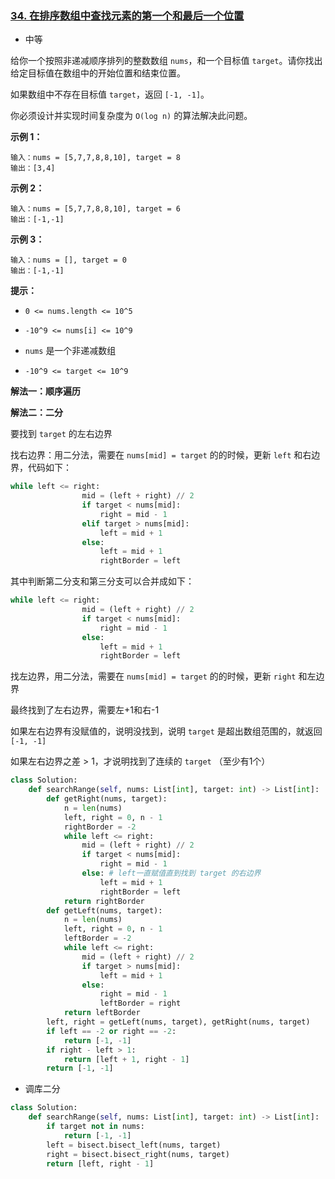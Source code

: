 ### [34. 在排序数组中查找元素的第一个和最后一个位置](https://leetcode.cn/problems/find-first-and-last-position-of-element-in-sorted-array/)

- 中等

给你一个按照非递减顺序排列的整数数组 `nums`，和一个目标值 `target`。请你找出给定目标值在数组中的开始位置和结束位置。

如果数组中不存在目标值 `target`，返回 `[-1, -1]`。

你必须设计并实现时间复杂度为 `O(log n)` 的算法解决此问题。

**示例 1：**

```
输入：nums = [5,7,7,8,8,10], target = 8
输出：[3,4]
```

**示例 2：**

```
输入：nums = [5,7,7,8,8,10], target = 6
输出：[-1,-1]
```

**示例 3：**

```
输入：nums = [], target = 0
输出：[-1,-1]
```

**提示：**

- `0 <= nums.length <= 10^5`
- `-10^9 <= nums[i] <= 10^9`

- `nums` 是一个非递减数组
- `-10^9 <= target <= 10^9`

**解法一：顺序遍历**

**解法二：二分**

要找到 `target` 的左右边界

找右边界：用二分法，需要在 `nums[mid] = target` 的的时候，更新 `left` 和右边界，代码如下：

```python
while left <= right:
                mid = (left + right) // 2
                if target < nums[mid]:
                    right = mid - 1
                elif target > nums[mid]:
                    left = mid + 1
                else:
                    left = mid + 1
                    rightBorder = left
```

其中判断第二分支和第三分支可以合并成如下：

```python
while left <= right:
                mid = (left + right) // 2
                if target < nums[mid]:
                    right = mid - 1
                else:
                    left = mid + 1
                    rightBorder = left
```

找左边界，用二分法，需要在 `nums[mid] = target` 的的时候，更新 `right` 和左边界

最终找到了左右边界，需要左+1和右-1

如果左右边界有没赋值的，说明没找到，说明 `target` 是超出数组范围的，就返回 `[-1, -1]`

如果左右边界之差 > 1，才说明找到了连续的 `target` （至少有1个）

```python
class Solution:
    def searchRange(self, nums: List[int], target: int) -> List[int]:
        def getRight(nums, target):
            n = len(nums)
            left, right = 0, n - 1
            rightBorder = -2
            while left <= right:
                mid = (left + right) // 2
                if target < nums[mid]:
                    right = mid - 1
                else: # left一直赋值直到找到 target 的右边界
                    left = mid + 1
                    rightBorder = left
            return rightBorder
        def getLeft(nums, target):
            n = len(nums)
            left, right = 0, n - 1
            leftBorder = -2
            while left <= right:
                mid = (left + right) // 2
                if target > nums[mid]:
                    left = mid + 1
                else:
                    right = mid - 1
                    leftBorder = right
            return leftBorder
        left, right = getLeft(nums, target), getRight(nums, target)
        if left == -2 or right == -2:
            return [-1, -1]
        if right - left > 1:
            return [left + 1, right - 1]
        return [-1, -1]
```

- 调库二分

```python
class Solution:
    def searchRange(self, nums: List[int], target: int) -> List[int]:
        if target not in nums:
            return [-1, -1]
        left = bisect.bisect_left(nums, target)
        right = bisect.bisect_right(nums, target)
        return [left, right - 1]
```

